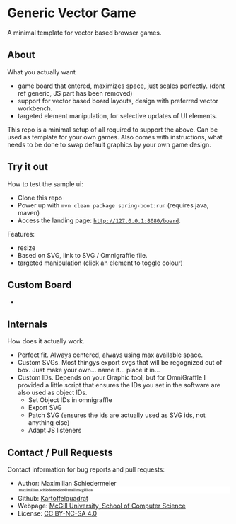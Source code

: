 # Generic Vector Game

A minimal template for vector based browser games.

## About

What you actually want

 * game board that entered, maximizes space, just scales perfectly. (dont ref generic, JS part has been removed)
 * support for vector based board layouts, design with preferred vector workbench.
 * targeted element manipulation, for selective updates of UI elements.

This repo is a minimal setup of all required to support the above. Can be used as template for your own games. Also comes with instructions, what needs to be done to swap default graphics by your own game design.

## Try it out

How to test the sample ui:

 * Clone this repo
 * Power up with ```mvn clean package spring-boot:run``` (requires java, maven)
 * Access the landing page: [```http://127.0.0.1:8080/board```](http://127.0.0.1:8080/board).

Features:
 
 * resize
 * Based on SVG, link to SVG / Omnigraffle file.
 * targeted manipulation (click an element to toggle colour)

## Custom Board

 * 

## Internals

How does it actually work.

 * Perfect fit. Always centered, always using max available space.
 * Custom SVGs. Most thingys export svgs that will be regognized out of box. Just make your own... name it... place it in...
 * Custom IDs. Depends on your Graphic tool, but for OmniGraffle I provided a little script that ensures the IDs you set in the software are also used as object IDs.
    * Set Object IDs in omnigraffle
    * Export SVG
    * Patch SVG (ensures the ids are actually used as SVG ids, not anything else)
    * Adapt JS listeners

## Contact / Pull Requests

Contact information for bug reports and pull requests:

 * Author: Maximilian Schiedermeier ![email](markdown/email.png)
 * Github: [Kartoffelquadrat](https://github.com/kartoffelquadrat)
 * Webpage: [McGill University, School of Computer Science](https://www.cs.mcgill.ca/~mschie3)
 * License: [CC BY-NC-SA 4.0](https://creativecommons.org/licenses/by-nc-sa/4.0/)
